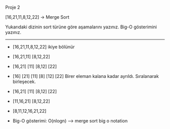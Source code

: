Proje 2

[16,21,11,8,12,22] -> Merge Sort

Yukarıdaki dizinin sort türüne göre aşamalarını yazınız.
Big-O gösterimini yazınız.

---------------------------------------------------------------------------

* [16,21,11,8,12,22] ikiye bölünür

* [16,21,11]   [8,12,22]

* [16,21] [11]   [8,12] [22]

* [16] [21] [11]   [8] [12] [22] Birer eleman kalana kadar ayrıldı. Sıralanarak birleşecek.

* [16,21] [11]   [8,12] [22]

* [11,16,21]   [8,12,22]

* [8,11,12,16,21,22]

* Big-O gösterimi: O(nlogn) --> merge sort big o notation
